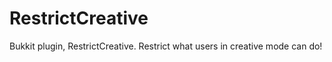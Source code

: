 RestrictCreative
================

Bukkit plugin, RestrictCreative. Restrict what users in creative mode can do!